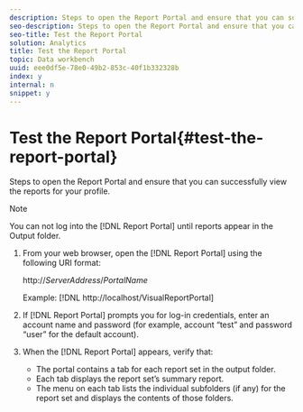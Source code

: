 ```yaml
---
description: Steps to open the Report Portal and ensure that you can successfully view the reports for your profile.
seo-description: Steps to open the Report Portal and ensure that you can successfully view the reports for your profile.
seo-title: Test the Report Portal
solution: Analytics
title: Test the Report Portal
topic: Data workbench
uuid: eee0df5e-78e0-49b2-853c-40f1b332328b
index: y
internal: n
snippet: y
---
```


# Test the Report Portal{#test-the-report-portal}

Steps to open the Report Portal and ensure that you can successfully view the reports for your profile.

>[!NOTE]
>
>You can not log into the [!DNL Report Portal] until reports appear in the Output folder.

1. From your web browser, open the [!DNL Report Portal] using the following URI format:

   http://*ServerAddress*/*PortalName*

   Example: [!DNL http://localhost/VisualReportPortal] 

1. If [!DNL Report Portal] prompts you for log-in credentials, enter an account name and password (for example, account “test” and password “user” for the default account).
1. When the [!DNL Report Portal] appears, verify that:

    * The portal contains a tab for each report set in the output folder. 
    * Each tab displays the report set’s summary report. 
    * The menu on each tab lists the individual subfolders (if any) for the report set and displays the contents of those folders.

